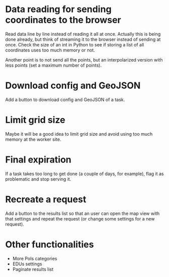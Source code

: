 # Data reading for sending coordinates to the browser

Read data line by line instead of reading it all at once. Actually this is being done already, but think of streaming it to the browser instead of sending at once. Check the size of an int in Python to see if storing a list of all coordinates uses too much memory or not.

Another point is to not send all the points, but an interpolarized version with less points (set a maximum number of points).

# Download config and GeoJSON

Add a button to download config and GeoJSON of a task.

# Limit grid size

Maybe it will be a good idea to limit grid size and avoid using too much memory at the worker site.

# Final expiration

If a task takes too long to get done (a couple of days, for example), flag it as problematic and stop serving it.

# Recreate a request

Add a button to the results list so that an user can open the map view with that settings and repeat the request (or change some settings for a new request).

# Other functionalities

- More PoIs categories
- EDUs settings
- Paginate results list

